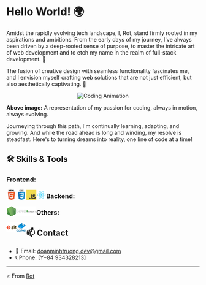 # Hello World! 🌍

Amidst the rapidly evolving tech landscape, I, Rot, stand firmly rooted in my aspirations and ambitions. From the early days of my journey, I've always been driven by a deep-rooted sense of purpose, to master the intricate art of web development and to etch my name in the realm of full-stack development. 💼

The fusion of creative design with seamless functionality fascinates me, and I envision myself crafting web solutions that are not just efficient, but also aesthetically captivating. 🎨

<div align="center">
    <img src="https://i.giphy.com/media/2IudUHdI075HL02Pkk/giphy.webp" alt="Coding Animation" width="480"/>
</div>


**Above image:** A representation of my passion for coding, always in motion, always evolving.

Journeying through this path, I'm continually learning, adapting, and growing. And while the road ahead is long and winding, my resolve is steadfast. Here's to turning dreams into reality, one line of code at a time!


## 🛠 Skills & Tools 

### Frontend:
<img align="left" alt="HTML5" width="26px" src="https://raw.githubusercontent.com/github/explore/main/topics/html/html.png" />
<img align="left" alt="CSS3" width="26px" src="https://raw.githubusercontent.com/github/explore/main/topics/css/css.png" />
<img align="left" alt="JavaScript" width="26px" src="https://raw.githubusercontent.com/github/explore/main/topics/javascript/javascript.png" />
<img align="left" alt="React" width="26px" src="https://raw.githubusercontent.com/github/explore/main/topics/react/react.png" />

### Backend:
<img align="left" alt="Node.js" width="26px" src="https://raw.githubusercontent.com/github/explore/main/topics/nodejs/nodejs.png" />
<img align="left" alt="Express.js" width="26px" src="https://raw.githubusercontent.com/github/explore/main/topics/express/express.png" />
<img align="left" alt="MongoDB" width="26px" src="https://raw.githubusercontent.com/github/explore/main/topics/mongodb/mongodb.png" />

### Others:
<img align="left" alt="Git" width="26px" src="https://raw.githubusercontent.com/github/explore/main/topics/git/git.png" />
<img align="left" alt="Docker" width="26px" src="https://raw.githubusercontent.com/github/explore/main/topics/docker/docker.png" />

## 📫 Contact
- 📧 Email: [doanminhtruong.dev@gmail.com](mailto:doanminhtruong.dev@gmail.com)
- 📞 Phone: [Y+84 934328213]

---

⭐️ From [Rot](https://github.com/Doanminhtruong21dh113073)
